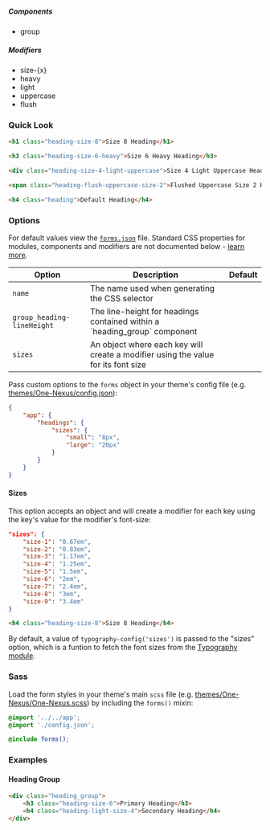 ##### Components

* group

##### Modifiers

* size-{x}
* heavy
* light
* uppercase
* flush


### Quick Look

```html
<h1 class="heading-size-8">Size 8 Heading</h1>

<h3 class="heading-size-6-heavy">Size 6 Heavy Heading</h3>

<div class="heading-size-4-light-uppercase">Size 4 Light Uppercase Heading</div>

<span class="heading-flush-uppercase-size-2">Flushed Uppercase Size 2 Heading</div>

<h4 class="heading">Default Heading</h4>
```

### Options

For default values view the [`forms.json`](forms.json) file. Standard CSS properties for modules, components and modifiers are not documented below - [learn more](https://github.com/esr360/Synergy/wiki/Configuring-a-Module#pass-custom-css-to-modules).

<table class="table">
    <thead>
        <tr>
            <th>Option</th>
            <th>Description</th>
            <th>Default</th>
        </tr>
    </thead>
    <tbody>
        <tr>
            <td><code>name</code></td>
            <td>The name used when generating the CSS selector</td>
        </tr>
        <tr>
            <td><code>group_heading-lineHeight</code></td>
            <td>The line-height for headings contained within a `heading_group` component</td>
        </tr>
        <tr>
            <td><code>sizes</code></td>
            <td>An object where each key will create a modifier using the value for its font size</td>
        </tr>
    </tbody>
</table>

Pass custom options to the `forms` object in your theme's config file (e.g. [themes/One-Nexus/config.json](../../../themes/One-Nexus/config.json)):

```json
{
    "app": {
        "headings": {
            "sizes": {
                "small": "8px",
                "large": "20px"
            }
        }
    }
}
```

#### Sizes

This option accepts an object and will create a modifier for each key using the key's value for the modifier's font-size:

```json
"sizes": {
    "size-1": "0.67em",
    "size-2": "0.83em",
    "size-3": "1.17em",
    "size-4": "1.25em",
    "size-5": "1.5em",
    "size-6": "2em",
    "size-7": "2.4em",
    "size-8": "3em",
    "size-9": "3.4em"
}
```

```html
<h4 class="heading-size-8">Size 8 Heading</h4>
```

By default, a value of <code>typography-config('sizes')</code> is passed to the "sizes" option, which is a funtion to fetch the font sizes from the <a href="https://github.com/esr360/One-Nexus/tree/master/src/modules/utilities/typography#default-values">Typography module</a>.

### Sass

Load the form styles in your theme's main `scss` file (e.g. [themes/One-Nexus/One-Nexus.scss](../../../themes/One-Nexus/One-Nexus.scss)) by including the `forms()` mixin:

```scss
@import '../../app';
@import './config.json';

@include forms();
```

### Examples

#### Heading Group

```html
<div class="heading_group">
    <h3 class="heading-size-6">Primary Heading</h3>
    <h4 class="heading-light-size-4">Secondary Heading</h4>
</div>
```